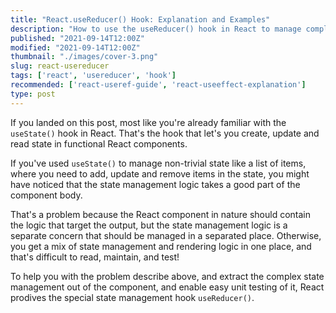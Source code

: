 ```yaml
---
title: "React.useReducer() Hook: Explanation and Examples"
description: "How to use the useReducer() hook in React to manage complex state."
published: "2021-09-14T12:00Z"
modified: "2021-09-14T12:00Z"
thumbnail: "./images/cover-3.png"
slug: react-usereducer
tags: ['react', 'usereducer', 'hook']
recommended: ['react-useref-guide', 'react-useeffect-explanation']
type: post
---
```


If you landed on this post, most like you're already familiar with the `useState()` hook in React. That's the 
hook that let's you create, update and read state in functional React components.  

If you've used `useState()` to manage non-trivial state like a list of items, where you need to add, update and remove
items in the state, you might have noticed that the state management logic takes a good part of the component body.  

That's a problem because the React component in nature should contain the logic that target the output, but the state management
logic is a separate concern that should be managed in a separated place. Otherwise, you get a mix of state management and rendering logic in one place, 
and that's difficult to read, maintain, and test!  

To help you with the problem describe above, and extract the complex state management out of the component, and enable easy unit testing of it,
React prodives the special state management hook `useReducer()`.  

